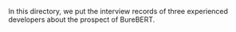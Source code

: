 In this directory, we put the interview records of three experienced developers about the prospect of BureBERT.